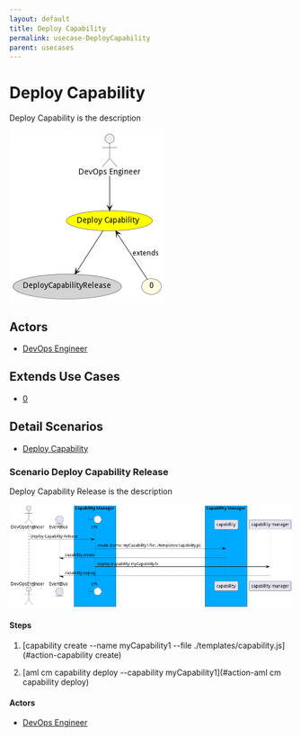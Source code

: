 ```yaml
---
layout: default
title: Deploy Capability
permalink: usecase-DeployCapability
parent: usecases
---
```

# Deploy Capability

Deploy Capability is the description

![Activities Diagram](./activities.png)

## Actors

* [DevOps Engineer](actor-devops)





## Extends Use Cases


* [0](usecase-0)







## Detail Scenarios

* [Deploy Capability](#scenario-DeployCapabilityRelease)



### Scenario Deploy Capability Release

Deploy Capability Release is the description

![Scenario DeployCapabilityRelease](./deploycapabilityrelease.png)

#### Steps

1. [capability create --name myCapability1 --file ./templates/capability.js](#action-capability create)

1. [aml cm capability deploy --capability myCapability1](#action-aml cm capability deploy)


#### Actors

* [DevOps Engineer](actor-devops)




